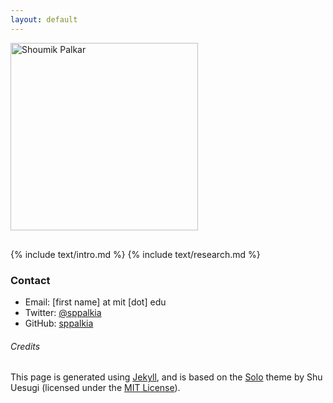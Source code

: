 ```yaml
---
layout: default
---
```


<div style="display:table-cell;vertical-align:middle;">
  <div>
  <img src="http://i.imgur.com/fRxtrvJ.jpg" alt="Shoumik Palkar" style="width:300px;margin-bottom:1rem;">
  </div>
</div>

{% include text/intro.md %}
{% include text/research.md %}

### Contact

* Email: [first name] at mit [dot] edu
* Twitter: [@sppalkia](https://www.twitter.com/sppalkia)
* GitHub: [sppalkia](https://github.com/sppalkia)


###### Credits

This page is generated using [Jekyll](http://jekyllrb.com/), and is based on the
[Solo](http://chibicode.github.io/solo) theme by Shu Uesugi (licensed under the
[MIT License](http://chibicode.mit-license.org/)).
